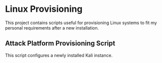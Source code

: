 # Linux Provisioning

This project contains scripts useful for provisioning Linux systems to fit my personal requirements after a new installation.

## Attack Platform Provisioning Script
This script configures a newly installed Kali instance.
